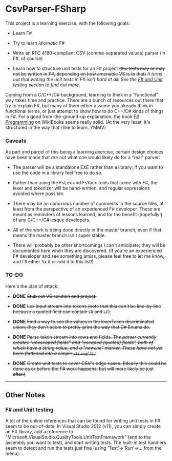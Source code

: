 # CsvParser-FSharp

This project is a learning exercise, with the following goals:

 * Learn F#

 * Try to learn _idiomatic_ F#

 * Write an RFC 4180-compliant CSV (comma-separated values) parser (in F#, of
   course)

 * Learn how to structure unit tests for an F# project <del>(the tests may
   or may not be written in F#, depending on how amenable VS is to that)</del>
   _It turns out that writing the unit tests in F# isn't hard at all!  See
   the [F# and Unit testing](#FSharpUnitTesting) section to find out more._

Coming from a C/C++/C# background, learning to think in a "functional" way
takes time and practice.  There are a bunch of resources out there that try
to explain F#, but many of them either assume you already think in functional
terms, or just attempt to show how to do C++/C# kinds of things in F#.  For a
good from-the-ground-up explanation, the book
[F# Programming](http://en.wikibooks.org/wiki/F_Sharp_Programming)
on WikiBooks seems really solid.  (At the very least, it's structured in the
way that I like to learn.  YMMV)

### Caveats

As part and parcel of this being a learning exercise, certain design choices
have been made that _are not_ what one would likely do for a "real" parser:

 * The parser will be a standalone EXE rather than a library; if you want
   to use the code in a library feel free to do so.

 * Rather than using the FsLex and FsYacc tools that come with F#, the lexer
   and tokenizer will be hand-written, and regular expressions avoided where
   possible.

 * There may be an obnoxious number of comments in the source files, at least
   from the perspective of an experienced F# developer.  These are meant as
   reminders of lessons learned, and for the benefit (hopefully!) of any
   C/C++/C#-esque developers.

 * All of the work is being done directly in the master branch, even if that
   means the master branch isn't super stable.

 * There will probably be other shortcomings I can't anticipate; they will be
   documented here when they are discovered.  (If you're an experienced F#
   developer and see something amiss, please feel free to let me know, and
   I'll either fix it or add it to this list!)

### TO-DO

Here's the plan of attack:

 * **DONE** <del>Stub out VS solution and project.</del>

 * **DONE** <del>Lex input stream into tokens (note that this _can't_ be
   line-by-line because a quoted field can contain `CR` and `LF`).</del>

 * **DONE** <del>Find a way to see the values in the lexerToken discriminated
   union; they don't seem to pretty-print the way that C# Enums do.</del>

 * **DONE** <del>Parse token stream into rows and fields.
   <em>The parser currently creates "unescaped fields" and "escaped (quoted)
   fields", both of which have a string value, and a "newline" marker.
   These have not yet been flattened into a simple `string[][]`</em></del>

 * **DONE** <del>Create unit tests to cover CSV's edge cases.  (Ideally
   this could be done as or before the F# work happens, but will more likely
   be just after.)</del>

--------------------------------------------------

## Other Notes

### <span id="FSharpUnitTesting">F# and Unit testing<span>

A lot of the online references that can be found for
writing unit tests in F# seem to be out-of-date.  In Visual Studio 2012 (v11),
you can simply create an F# library, add a reference to
"Microsoft.VisualStudio.QualityTools.UnitTestFramework" (and to the assembly
you want to test), and start writing tests.  The built-in test handlers
seem to detect and run the tests just fine (using 'Test'->'Run'->... from the
menu).
